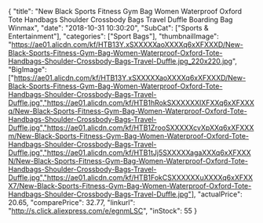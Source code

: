 {
	"title": "New Black Sports Fitness Gym Bag Women Waterproof Oxford Tote Handbags Shoulder Crossbody Bags Travel Duffle Boarding Bag Winmax",
	"date": "2018-10-31 10:30:20",
	"SubCat": ["Sports & Entertainment"],
	"categories": ["Sport Bags"],
	"thumbnailImage": "https://ae01.alicdn.com/kf/HTB13Y.xSXXXXXaoXXXXq6xXFXXXD/New-Black-Sports-Fitness-Gym-Bag-Women-Waterproof-Oxford-Tote-Handbags-Shoulder-Crossbody-Bags-Travel-Duffle.jpg_220x220.jpg",
	"BigImage": ["https://ae01.alicdn.com/kf/HTB13Y.xSXXXXXaoXXXXq6xXFXXXD/New-Black-Sports-Fitness-Gym-Bag-Women-Waterproof-Oxford-Tote-Handbags-Shoulder-Crossbody-Bags-Travel-Duffle.jpg","https://ae01.alicdn.com/kf/HTB1hRokSXXXXXXIXFXXq6xXFXXXq/New-Black-Sports-Fitness-Gym-Bag-Women-Waterproof-Oxford-Tote-Handbags-Shoulder-Crossbody-Bags-Travel-Duffle.jpg","https://ae01.alicdn.com/kf/HTB1ZrooSXXXXXcvXpXXq6xXFXXXm/New-Black-Sports-Fitness-Gym-Bag-Women-Waterproof-Oxford-Tote-Handbags-Shoulder-Crossbody-Bags-Travel-Duffle.jpg","https://ae01.alicdn.com/kf/HTB1tJj5SXXXXXagaXXXq6xXFXXXN/New-Black-Sports-Fitness-Gym-Bag-Women-Waterproof-Oxford-Tote-Handbags-Shoulder-Crossbody-Bags-Travel-Duffle.jpg","https://ae01.alicdn.com/kf/HTB1FokCSXXXXXXuXXXXq6xXFXXX7/New-Black-Sports-Fitness-Gym-Bag-Women-Waterproof-Oxford-Tote-Handbags-Shoulder-Crossbody-Bags-Travel-Duffle.jpg"],
	"actualPrice": 20.65,
	"comparePrice": 32.77,
	"linkurl": "http://s.click.aliexpress.com/e/egnmLSC",
	"inStock": 55
}
